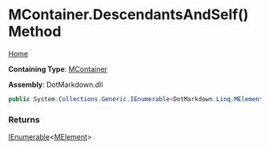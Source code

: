 # MContainer\.DescendantsAndSelf\(\) Method

[Home](../../../../README.md)

**Containing Type**: [MContainer](../README.md)

**Assembly**: DotMarkdown\.dll

```csharp
public System.Collections.Generic.IEnumerable<DotMarkdown.Linq.MElement> DescendantsAndSelf()
```

### Returns

[IEnumerable](https://docs.microsoft.com/en-us/dotnet/api/system.collections.generic.ienumerable-1)\<[MElement](../../MElement/README.md)>

